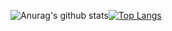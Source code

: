 
![Anurag's github stats](https://github-readme-stats.vercel.app/api?username=thewind11235&show_icons=true&theme=synthwave)[![Top Langs](https://github-readme-stats.vercel.app/api/top-langs/?username=thewind11235&layout=compact)](https://github.com/thewind11235/thewind11235)

<!--
**thewind11235/thewind11235** is a ✨ _special_ ✨ repository because its `README.md` (this file) appears on your GitHub profile.

Here are some ideas to get you started:

- 🔭 I’m currently working on ...
- 🌱 I’m currently learning ...
- 👯 I’m looking to collaborate on ...
- 🤔 I’m looking for help with ...
- 💬 Ask me about ...
- 📫 How to reach me: ...
- 😄 Pronouns: ...
- ⚡ Fun fact: ...
-->
